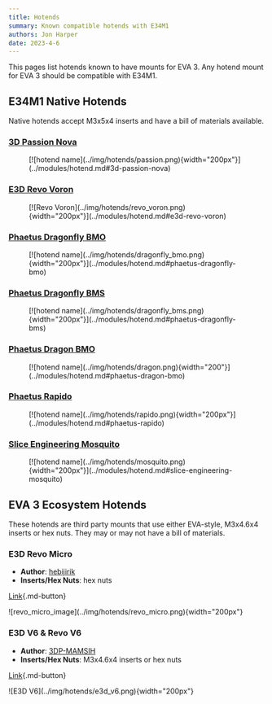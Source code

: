 ```yaml
---
title: Hotends
summary: Known compatible hotends with E34M1
authors: Jon Harper
date: 2023-4-6
---
```


This pages list hotends known to have mounts for EVA 3. Any hotend mount for EVA 3 should be compatible with E34M1.

<!-- 
Template:

<div markdown class="jh-grid-para">

### Company Hotendname

<figure markdown>
![hotend name](){width="200px"}
</figure>

**Author**: [Name]()
**Inserts/Hex Nuts**: Insert type and/or hex nuts

[Link]()

</div>
 -->

## E34M1 Native Hotends

Native hotends accept M3x5x4 inserts and have a bill of materials available.

<div markdown class="jh-grid-container jh-grid-3">
<div markdown class="jh-card">

### [3D Passion Nova](../modules/hotend.md#3d-passion-nova)

<figure markdown>
[![hotend name](../img/hotends/passion.png){width="200px"}](../modules/hotend.md#3d-passion-nova)
</figure>
</div>
<div markdown class="jh-card">

### [E3D Revo Voron](../modules/hotend.md#e3d-revo-voron)

<figure markdown>
[![Revo Voron](../img/hotends/revo_voron.png){width="200px"}](../modules/hotend.md#e3d-revo-voron)
</figure>
</div>

<div markdown class="jh-card">

### [Phaetus Dragonfly BMO](../modules/hotend.md#phaetus-dragonfly-bmo)

<figure markdown>
[![hotend name](../img/hotends/dragonfly_bmo.png){width="200px"}](../modules/hotend.md#phaetus-dragonfly-bmo)
</figure>

</div>

<div markdown class="jh-card">

### [Phaetus Dragonfly BMS](../modules/hotend.md#phaetus-dragonfly-bms)

<figure markdown>
[![hotend name](../img/hotends/dragonfly_bms.png){width="200px"}](../modules/hotend.md#phaetus-dragonfly-bms)
</figure>
</div>
<div markdown class="jh-card">

### [Phaetus Dragon BMO](../modules/hotend.md#phaetus-dragon-bmo)

<figure markdown>
[![hotend name](../img/hotends/dragon.png){width="200"}](../modules/hotend.md#phaetus-dragon-bmo)
</figure>

</div>
<div markdown class="jh-card">

### [Phaetus Rapido](../modules/hotend.md#phaetus-rapido)

<figure markdown>
[![hotend name](../img/hotends/rapido.png){width="200px"}](../modules/hotend.md#phaetus-rapido)
</figure>

</div>
<div markdown class="jh-card">

### [Slice Engineering Mosquito](../modules/hotend.md#slice-engineering-mosquito)

<figure markdown>
[![hotend name](../img/hotends/mosquito.png){width="200px"}](../modules/hotend.md#slice-engineering-mosquito)
</figure>

</div>
</div>

## EVA 3 Ecosystem Hotends

These hotends are third party mounts that use either EVA-style, M3x4.6x4 inserts or hex nuts. They may or may not have a bill of materials.

<div markdown class="jh-grid-container jh-grid-2">

<div markdown class="jh-grid-para">

### E3D Revo Micro

- **Author**: [hebijirik](https://www.printables.com/@hebijirik_84624)
- **Inserts/Hex Nuts**: hex nuts

[Link](https://www.printables.com/model/225581-eva-3-revo-micro-hotend/files){.md-button}

</div>
<div markdown class="jh-grid-img">
![revo_micro_image](../img/hotends/revo_micro.png){width="200px"}
</div>
<div markdown class="jh-grid-para">

### E3D V6 & Revo V6

- **Author**: [3DP-MAMSIH](https://www.printables.com/@3DPMAMSIH)
- **Inserts/Hex Nuts**: M3x4.6x4 inserts or hex nuts

[Link](https://www.printables.com/model/201093-eva-30-e3dv6-revo-revo-micro-hotends-mount){.md-button}
</div>
<div markdown class="jh-grid-img">
![E3D V6](../img/hotends/e3d_v6.png){width="200px"}
</div>
</div>
